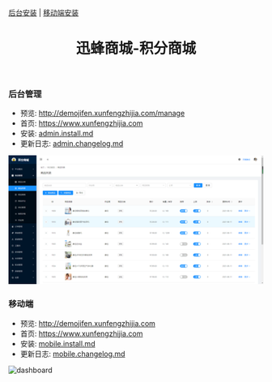 [后台安装](./admin.install.md) | [移动端安装](./mobile.install.md)

<h1 align="center">迅蜂商城-积分商城</h1>

<div align="center">
    &nbsp;
</div>



### 后台管理
- 预览: http://demojifen.xunfengzhijia.com/manage
- 首页: https://www.xunfengzhijia.com
- 安装: [admin.install.md](./mobile.install.md)
- 更新日志: [admin.changelog.md](./admin.changelog.md)

![dashboard](static/admin/preview.png)



### 移动端
- 预览: http://demojifen.xunfengzhijia.com
- 首页: https://www.xunfengzhijia.com
- 安装: [mobile.install.md](./mobile.install.md)
- 更新日志: [mobile.changelog.md](./mobile.changelog.md)

![dashboard](static/mobile/preview.jpg)


